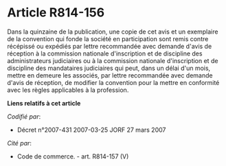 # Article R814-156

Dans la quinzaine de la publication, une copie de cet avis et un exemplaire de la convention qui fonde la société en
participation sont remis contre récépissé ou expédiés par lettre recommandée avec demande d'avis de réception à la commission
nationale d'inscription et de discipline des administrateurs judiciaires ou à la commission nationale d'inscription et de
discipline des mandataires judiciaires qui peut, dans un délai d'un mois, mettre en demeure les associés, par lettre
recommandée avec demande d'avis de réception, de modifier la convention pour la mettre en conformité avec les règles
applicables à la profession.

**Liens relatifs à cet article**

_Codifié par_:

  - Décret n°2007-431 2007-03-25 JORF 27 mars 2007

_Cité par_:

  - Code de commerce. - art. R814-157 (V)
